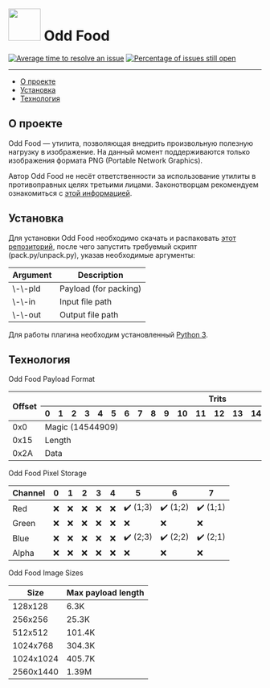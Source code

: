 # <img src="https://isoviet.github.io/media/icons/banana/icon.svg" height="64"> Odd Food

[![Average time to resolve an issue](http://isitmaintained.com/badge/resolution/isoviet/odd-food.svg)](http://isitmaintained.com/project/isoviet/odd-food "Average time to resolve an issue") [![Percentage of issues still open](http://isitmaintained.com/badge/open/isoviet/odd-food.svg)](http://isitmaintained.com/project/isoviet/odd-food "Percentage of issues still open")

--------------

* [О проекте](#о-проекте)
* [Установка](#установка)
* [Технология](#технология)

## О проекте
Odd Food — утилита, позволяющая внедрить произвольную полезную нагрузку в изображение. На данный момент поддерживаются только изображения формата PNG (Portable Network Graphics).

Автор Odd Food не несёт ответственности за использование утилиты в противоправных целях третьими лицами. Законотворцам рекомендуем ознакомиться с [этой информацией](https://ru.wikipedia.org/wiki/Умысел).

## Установка
Для установки Odd Food необходимо скачать и распаковать [этот репозиторий](https://github.com/isoviet/oddfood/archive/refs/heads/master.zip), после чего запустить требуемый скрипт (pack.py/unpack.py), указав необходимые аргументы:

<table><thead><tr><th>Argument</th><th>Description</th></tr></thead><tbody><td>\-\-pld</td><td>Payload (for packing)</td></tr><tr><td>\-\-in</td><td>Input file path</td></tr><tr><td>\-\-out</td><td>Output file path</td></tr></tbody></table>

Для работы плагина необходим установленный [Python 3](https://www.python.org/downloads/).

## Технология
Odd Food Payload Format
<table><thead><tr><th rowspan=2>Offset</th><th align="center" colspan=22>Trits</th></tr><tr><th>0</th><th>1</th><th>2</th><th>3</th><th>4</th><th>5</th><th>6</th><th>7</th><th>8</th><th>9</th><th>10</th><th>11</th><th>12</th><th>13</th><th>14</th><th>15</th><th>16</th><th>17</th><th>18</th><th>19</th><th>20</th><th>21</th></tr></thead><tbody><tr><td>0x0</td><td colspan=22>Magic (14544909)</td></tr><tr><td>0x15</td><td colspan=22>Length</td></tr><tr><td>0x2A</td><td colspan=22>Data</td></tr></tbody></table>

Odd Food Pixel Storage
<table><thead><tr><th>Channel</th><th>0</th><th>1</th><th>2</th><th>3</th><th>4</th><th>5</th><th>6</th><th>7</th></tr></thead><tbody><tr><td>Red</td><td>❌</td><td>❌</td><td>❌</td><td>❌</td><td>❌</td><td>✔️ (1;3)</td><td>✔️ (1;2)</td><td>✔️ (1;1)</td></tr><tr><td>Green</td><td>❌</td><td>❌</td><td>❌</td><td>❌</td><td>❌</td><td>❌</td><td>❌</td><td>❌</td></tr><tr></tr><tr><td>Blue</td><td>❌</td><td>❌</td><td>❌</td><td>❌</td><td>❌</td><td>✔️ (2;3)</td><td>✔️ (2;2)</td><td>✔️ (2;1)</td></tr><tr><td>Alpha</td><td>❌</td><td>❌</td><td>❌</td><td>❌</td><td>❌</td><td>❌</td><td>❌</td><td>❌</td></tr></tbody></table>

Odd Food Image Sizes
<table><thead><tr><th>Size</th><th>Max payload length</th></tr></thead><tbody><tr><td>128x128</td><td>6.3K</td></tr><tr><td>256x256</td><td>25.3K</td></tr><tr><td>512x512</td><td>101.4K</td></tr><tr><td>1024x768</td><td>304.3K</td></tr><tr></tr><tr><td>1024x1024</td><td>405.7K</td></tr><tr><td>2560x1440</td><td>1.39M</td></tr></tbody></table>
